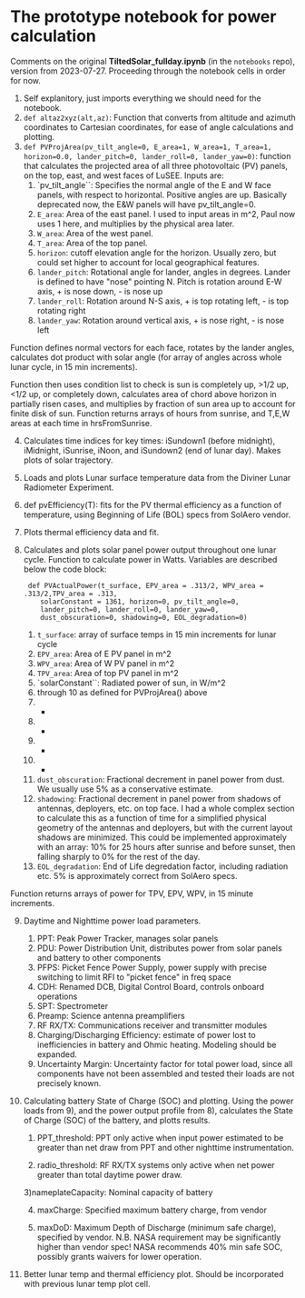 # The prototype notebook for power calculation

Comments on the original __TiltedSolar_fullday.ipynb__ (in the `notebooks` repo), version from 2023-07-27.
Proceeding through the notebook cells in order for now.

1) Self explanitory, just imports everything we should need for the notebook.
2) `def altaz2xyz(alt,az)`: Function that converts from altitude and azimuth coordinates to Cartesian coordinates, for ease of angle calculations and plotting.
3) `def PVProjArea(pv_tilt_angle=0, E_area=1, W_area=1, T_area=1, horizon=0.0, lander_pitch=0, lander_roll=0, lander_yaw=0)`: function that calculates the projected area of all three photovoltaic (PV) panels, on the top, east, and west faces of LuSEE. Inputs are:
    1) `pv_tilt_angle``: Specifies the normal angle of the E and W face panels, with respect to horizontal. Positive angles are up. Basically deprecated now, the E&W panels will have pv_tilt_angle=0.
    2) `E_area`: Area of the east panel. I used to input areas in m^2, Paul now uses 1 here, and multiplies by the physical area later.
    3) `W_area`: Area of the west panel.
    4) `T_area`: Area of the top panel.
    5) `horizon`: cutoff elevation angle for the horizon. Usually zero, but could set higher to account for local geographical features.
    6) `lander_pitch`: Rotational angle for lander, angles in degrees. Lander is defined to have "nose" pointing N. Pitch is rotation around E-W axis, + is nose down, - is nose up
    7) `lander_roll`: Rotation around N-S axis, + is top rotating left, - is top rotating right
    8) `lander_yaw`: Rotation around vertical axis, + is nose right, - is nose left

Function defines normal vectors for each face, rotates by the lander angles, calculates dot product with solar angle (for array of angles across whole lunar cycle, in 15 min increments).

Function then uses condition list to check is sun is completely up, >1/2 up, <1/2 up, or completely down, calculates area of chord above horizon in partially risen cases, and multiplies by fraction of sun area up to account for finite disk of sun.
Function returns arrays of hours from sunrise, and T,E,W areas at each time in hrsFromSunrise.

4) Calculates time indices for key times: iSundown1 (before midnight), iMidnight, iSunrise, iNoon, and iSundown2 (end of lunar day). Makes plots of solar trajectory.

5) Loads and plots Lunar surface temperature data from the Diviner Lunar Radiometer Experiment.

6) def pvEfficiency(T): fits for the PV thermal efficiency as a function of temperature, using Beginning of Life (BOL) specs from SolAero vendor.

7) Plots thermal efficiency data and fit.

8) Calculates and plots solar panel power output throughout one lunar cycle. Function to calculate power in Watts. Variables are
described below the code block:

        def PVActualPower(t_surface, EPV_area = .313/2, WPV_area = .313/2,TPV_area = .313,
           solarConstant = 1361, horizon=0, pv_tilt_angle=0,
           lander_pitch=0, lander_roll=0, lander_yaw=0,
           dust_obscuration=0, shadowing=0, EOL_degradation=0)

    1) `t_surface`: array of surface temps in 15 min increments for lunar cycle
    2) `EPV_area`: Area of E PV panel in m^2
    3) `WPV_area`: Area of W PV panel in m^2
    4) `TPV_area`: Area of top PV panel in m^2
    5) `solarConstant``: Radiated power of sun, in W/m^2
    6) through 10 as defined for PVProjArea() above
    7) -
    8) -
    9) -
    10) -
    11) `dust_obscuration`: Fractional decrement in panel power from dust. We usually use 5% as a conservative estimate.
    12) `shadowing`: Fractional decrement in panel power from shadows of antennas, deployers, etc. on top face. I had a whole complex section to calculate this as a function of time for a simplified physical geometry of the antennas and deployers, but with the current layout shadows are minimized. This could be implemented approximately with an array: 10% for 25 hours after sunrise and before sunset, then falling sharply to 0% for the rest of the day.
    13) `EOL_degradation`: End of Life degredation factor, including radiation etc. 5% is approximately correct from SolAero specs.

Function returns arrays of power for TPV, EPV, WPV, in 15 minute increments.

9) Daytime and Nighttime power load parameters.
    
    1) PPT: Peak Power Tracker, manages solar panels
    2) PDU: Power Distribution Unit, distributes power from solar panels and battery to other components
    3) PFPS: Picket Fence Power Supply, power supply with precise switching to limit RFI to "picket fence" in freq space
    4) CDH: Renamed DCB, Digital Control Board, controls onboard operations
    5) SPT: Spectrometer
    6) Preamp: Science antenna preamplifiers
    7) RF RX/TX: Communications receiver and transmitter modules
    8) Charging/Discharging Efficiency: estimate of power lost to inefficiencies in battery and Ohmic heating. Modeling should be expanded.
    9) Uncertainty Margin: Uncertainty factor for total power load, since all components have not been assembled and tested their loads are not precisely known.
    
10) Calculating battery State of Charge (SOC) and plotting.
    Using the power loads from 9), and the power output profile from 8), calculates the State of Charge (SOC) of the battery, and plotts results.
    
    1) PPT_threshold: PPT only active when input power estimated to be greater than net draw from PPT and other nighttime instrumentation.
    
    2) radio_threshold: RF RX/TX systems only active when net power greater than total daytime power draw.
    
    3)nameplateCapacity: Nominal capacity of battery
    
    4) maxCharge: Specified maximum battery charge, from vendor
    
    5) maxDoD: Maximum Depth of Discharge (minimum safe charge), specified by vendor. N.B. NASA requirement may be significantly higher than vendor spec! NASA recommends 40% min safe SOC, possibly grants waivers for lower operation.
   
11) Better lunar temp and thermal efficiency plot.
    Should be incorporated with previous lunar temp plot cell.
